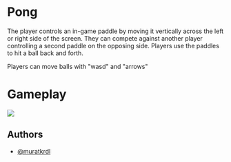 
# Pong

The player controls an in-game paddle by moving it vertically across the left or right side of the screen. They can compete against another player controlling a second paddle on the opposing side. Players use the paddles to hit a ball back and forth.

Players can move balls with "wasd" and "arrows"

# Gameplay

<img src="--" width="auto">


## Authors

- [@muratkrdl](https://github.com/muratkrdl)

